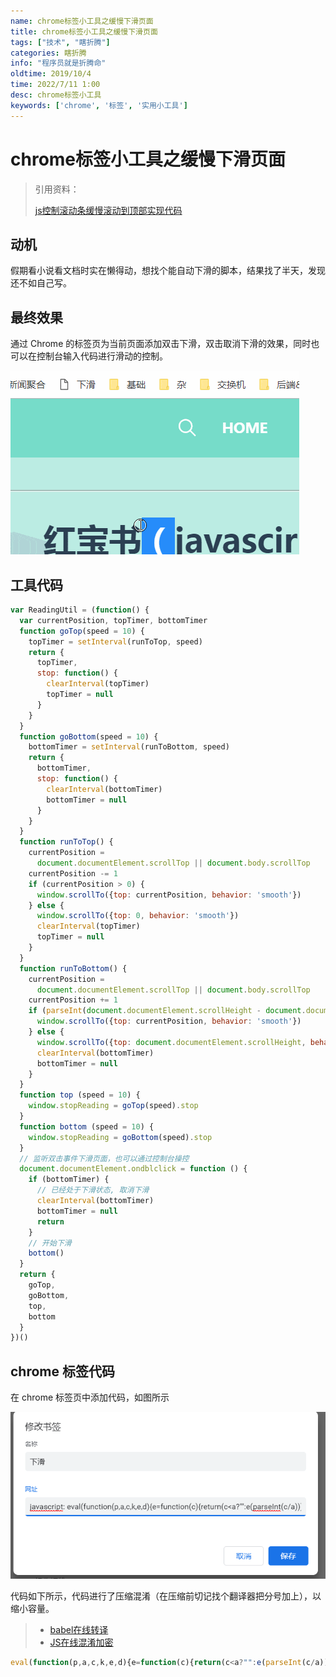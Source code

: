 ```yaml
---
name: chrome标签小工具之缓慢下滑页面
title: chrome标签小工具之缓慢下滑页面
tags: ["技术", "瞎折腾"]
categories: 瞎折腾
info: "程序员就是折腾命"
oldtime: 2019/10/4
time: 2022/7/11 1:00
desc: chrome标签小工具
keywords: ['chrome', '标签', '实用小工具']
---
```


# chrome标签小工具之缓慢下滑页面

> 引用资料：
>
> [js控制滚动条缓慢滚动到顶部实现代码](https://www.jb51.net/article/34907.htm)

## 动机

假期看小说看文档时实在懒得动，想找个能自动下滑的脚本，结果找了半天，发现还不如自己写。

## 最终效果

通过 Chrome 的标签页为当前页面添加双击下滑，双击取消下滑的效果，同时也可以在控制台输入代码进行滑动的控制。

![useForChromeTag.gif](./images/useForChromeTag.gif)

## 工具代码

```javascript
var ReadingUtil = (function() {
  var currentPosition, topTimer, bottomTimer
  function goTop(speed = 10) {
    topTimer = setInterval(runToTop, speed)
    return {
      topTimer,
      stop: function() {
        clearInterval(topTimer)
        topTimer = null
      }
    }
  }
  function goBottom(speed = 10) {
    bottomTimer = setInterval(runToBottom, speed)
    return {
      bottomTimer,
      stop: function() {
        clearInterval(bottomTimer)
        bottomTimer = null
      }
    }
  }
  function runToTop() {
    currentPosition =
      document.documentElement.scrollTop || document.body.scrollTop
    currentPosition -= 1
    if (currentPosition > 0) {
      window.scrollTo({top: currentPosition, behavior: 'smooth'})
    } else {
      window.scrollTo({top: 0, behavior: 'smooth'})
      clearInterval(topTimer)
      topTimer = null
    }
  }
  function runToBottom() {
    currentPosition =
      document.documentElement.scrollTop || document.body.scrollTop
    currentPosition += 1
    if (parseInt(document.documentElement.scrollHeight - document.documentElement.scrollTop) !== document.documentElement.clientHeight) {
      window.scrollTo({top: currentPosition, behavior: 'smooth'})
    } else {
      window.scrollTo({top: document.documentElement.scrollHeight, behavior: 'smooth'})
      clearInterval(bottomTimer)
      bottomTimer = null
    }
  }
  function top (speed = 10) {
    window.stopReading = goTop(speed).stop
  }
  function bottom (speed = 10) {
    window.stopReading = goBottom(speed).stop
  }
  // 监听双击事件下滑页面，也可以通过控制台操控
  document.documentElement.ondblclick = function () {
    if (bottomTimer) {
      // 已经处于下滑状态, 取消下滑
      clearInterval(bottomTimer)
      bottomTimer = null
      return
    }
    // 开始下滑
    bottom()
  }
  return {
    goTop,
    goBottom,
    top,
    bottom
  }
})()
```

## chrome 标签代码

在 chrome 标签页中添加代码，如图所示

![useForTag1.png](./images/useForTag1.png)

代码如下所示，代码进行了压缩混淆（在压缩前切记找个翻译器把分号加上），以缩小容量。

> - [babel在线转译](https://www.babeljs.cn/repl#?browsers=defaults%2C%20not%20ie%2011%2C%20not%20ie_mob%2011&build=&builtIns=false&corejs=3.6&spec=false&loose=false&code_lz=Q&debug=false&forceAllTransforms=false&shippedProposals=false&circleciRepo=&evaluate=false&fileSize=false&timeTravel=false&sourceType=script&lineWrap=true&presets=env&prettier=false&targets=Electron-0.1&version=7.21.2&externalPlugins=&assumptions=%7B%7D)
> - [JS在线混淆加密](https://www.jsjiami.com/js.html)

```javascript
eval(function(p,a,c,k,e,d){e=function(c){return(c<a?"":e(parseInt(c/a)))+((c=c%a)>35?String.fromCharCode(c+29):c.toString(36))};if(!''.replace(/^/,String)){while(c--)d[e(c)]=k[c]||e(c);k=[function(e){return d[e]}];e=function(){return'\\w+'};c=1;};while(c--)if(k[c])p=p.replace(new RegExp('\\b'+e(c)+'\\b','g'),k[c]);return p;}('d z=4(){d 8,6,3;4 m(){d 7=2.h>0&&2[0]!==i?2[0]:o;6=y(v,7);n{6:6,c:4 c(){e(6);6=f}}}4 q(){d 7=2.h>0&&2[0]!==i?2[0]:o;3=y(t,7);n{3:3,c:4 c(){e(3);3=f}}}4 v(){8=5.a.g||5.u.g;8-=1;r(8>0){b.k({9:8,j:\'l\'})}w{b.k({9:0,j:\'l\'});e(6);6=f}}4 t(){8=5.a.g||5.u.g;8+=1;r(B(5.a.x-5.a.g)!==5.a.C){b.k({9:8,j:\'l\'})}w{b.k({9:5.a.x,j:\'l\'});e(3);3=f}}4 9(){d 7=2.h>0&&2[0]!==i?2[0]:o;b.s=m(7).c}4 p(){d 7=2.h>0&&2[0]!==i?2[0]:o;b.s=q(7).c}5.a.A=4(){r(3){e(3);3=f;n}p()};n{m:m,q:q,9:9,p:p}}();',39,39,'||arguments|bottomTimer|function|document|topTimer|speed|currentPosition|top|documentElement|window|stop|var|clearInterval|null|scrollTop|length|undefined|behavior|scrollTo|smooth|goTop|return|10|bottom|goBottom|if|stopReading|runToBottom|body|runToTop|else|scrollHeight|setInterval|ReadingUtil|ondblclick|parseInt|clientHeight'.split('|'),0,{}))
```





